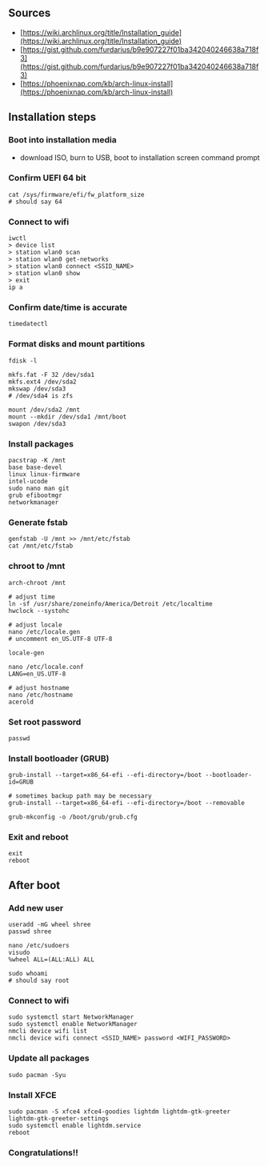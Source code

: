 ## Sources
- [https://wiki.archlinux.org/title/Installation_guide](https://wiki.archlinux.org/title/Installation_guide)
- [https://gist.github.com/furdarius/b9e907227f01ba342040246638a718f3](https://gist.github.com/furdarius/b9e907227f01ba342040246638a718f3)
- [https://phoenixnap.com/kb/arch-linux-install](https://phoenixnap.com/kb/arch-linux-install)

## Installation steps
### Boot into installation media
- download ISO, burn to USB, boot to installation screen command prompt

### Confirm UEFI 64 bit
```
cat /sys/firmware/efi/fw_platform_size
# should say 64
```

### Connect to wifi
```
iwctl
> device list
> station wlan0 scan
> station wlan0 get-networks
> station wlan0 connect <SSID_NAME>
> station wlan0 show
> exit
ip a
```

### Confirm date/time is accurate
`timedatectl`

### Format disks and mount partitions
```
fdisk -l

mkfs.fat -F 32 /dev/sda1
mkfs.ext4 /dev/sda2
mkswap /dev/sda3
# /dev/sda4 is zfs

mount /dev/sda2 /mnt
mount --mkdir /dev/sda1 /mnt/boot
swapon /dev/sda3
```

### Install packages
```
pacstrap -K /mnt
base base-devel
linux linux-firmware
intel-ucode
sudo nano man git
grub efibootmgr
networkmanager
```

### Generate fstab
```
genfstab -U /mnt >> /mnt/etc/fstab
cat /mnt/etc/fstab
```

### chroot to /mnt
```
arch-chroot /mnt

# adjust time
ln -sf /usr/share/zoneinfo/America/Detroit /etc/localtime
hwclock --systohc

# adjust locale
nano /etc/locale.gen
# uncomment en_US.UTF-8 UTF-8

locale-gen

nano /etc/locale.conf
LANG=en_US.UTF-8

# adjust hostname
nano /etc/hostname
acerold
```

### Set root password
`passwd`

### Install bootloader (GRUB)
```
grub-install --target=x86_64-efi --efi-directory=/boot --bootloader-id=GRUB

# sometimes backup path may be necessary
grub-install --target=x86_64-efi --efi-directory=/boot --removable

grub-mkconfig -o /boot/grub/grub.cfg
```

### Exit and reboot
```
exit
reboot
```

## After boot

### Add new user
```
useradd -mG wheel shree
passwd shree

nano /etc/sudoers
visudo
%wheel ALL=(ALL:ALL) ALL

sudo whoami
# should say root
```

### Connect to wifi
```
sudo systemctl start NetworkManager
sudo systemctl enable NetworkManager
nmcli device wifi list
nmcli device wifi connect <SSID_NAME> password <WIFI_PASSWORD>
```

### Update all packages
```
sudo pacman -Syu
```

### Install XFCE
```
sudo pacman -S xfce4 xfce4-goodies lightdm lightdm-gtk-greeter lightdm-gtk-greeter-settings
sudo systemctl enable lightdm.service
reboot 
```

### Congratulations!!

